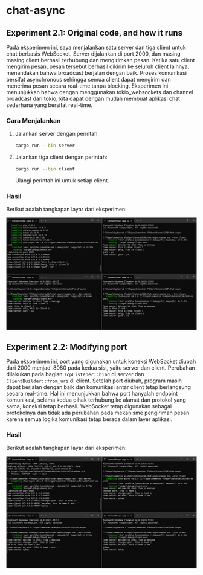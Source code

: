 # chat-async

## Experiment 2.1: Original code, and how it runs

Pada eksperimen ini, saya menjalankan satu server dan tiga client untuk chat berbasis WebSocket. Server dijalankan di port 2000, dan masing-masing client berhasil terhubung dan mengirimkan pesan. Ketika satu client mengirim pesan, pesan tersebut berhasil dikirim ke seluruh client lainnya, menandakan bahwa broadcast berjalan dengan baik. Proses komunikasi bersifat asynchronous sehingga semua client dapat mengirim dan menerima pesan secara real-time tanpa blocking. Eksperimen ini menunjukkan bahwa dengan menggunakan tokio_websockets dan channel broadcast dari tokio, kita dapat dengan mudah membuat aplikasi chat sederhana yang bersifat real-time.

### Cara Menjalankan
1. Jalankan server dengan perintah:
   ```bash
   cargo run --bin server
   ```
2. Jalankan tiga client dengan perintah:
   ```bash
   cargo run --bin client
   ```
   Ulangi perintah ini untuk setiap client.

### Hasil
Berikut adalah tangkapan layar dari eksperimen:

![Three Clients Chatting](image/threeClient.png)

## Experiment 2.2: Modifying port

Pada eksperimen ini, port yang digunakan untuk koneksi WebSocket diubah dari 2000 menjadi 8080 pada kedua sisi, yaitu server dan client. Perubahan dilakukan pada bagian `TcpListener::bind` di server dan `ClientBuilder::from_uri` di client. Setelah port diubah, program masih dapat berjalan dengan baik dan komunikasi antar client tetap berlangsung secara real-time. Hal ini menunjukkan bahwa port hanyalah endpoint komunikasi, selama kedua pihak terhubung ke alamat dan protokol yang sama, koneksi tetap berhasil. WebSocket tetap digunakan sebagai protokolnya dan tidak ada perubahan pada mekanisme pengiriman pesan karena semua logika komunikasi tetap berada dalam layer aplikasi.

### Hasil
Berikut adalah tangkapan layar dari eksperimen:

![Three Clients Chatting with Changed Port](image/threeClientChangedPort.png)